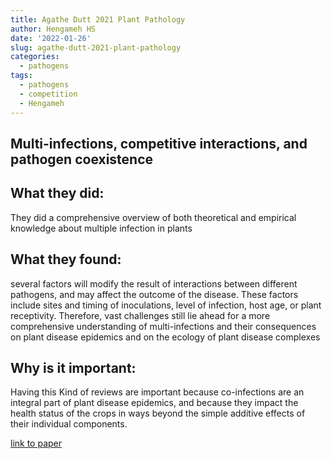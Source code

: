 ```yaml
---
title: Agathe Dutt 2021 Plant Pathology
author: Hengameh HS
date: '2022-01-26'
slug: agathe-dutt-2021-plant-pathology
categories:
  - pathogens
tags:
  - pathogens
  - competition
  - Hengameh
---
```

## Multi-infections, competitive interactions, and pathogen coexistence

## What they did:
They did a comprehensive overview  of  both  theoretical  and  empirical  knowledge  about  multiple  infection  in  plants

## What they found:
several factors will modify the result of interactions between different pathogens, and may affect the outcome of the disease. These factors include sites and timing of inoculations, level of infection, host age, or plant receptivity. Therefore, vast challenges still lie ahead for a more comprehensive understanding of multi-infections and their consequences on plant disease epidemics and on the ecology of plant disease complexes

## Why is it important:
Having this Kind of reviews are important because  co-infections  are  an  integral  part  of  plant  disease  epidemics,  and  because  they  impact  the  health  status  of  the  crops  in  ways beyond the simple additive effects of their individual components.


[link to paper](https://bsppjournals.onlinelibrary.wiley.com/doi/epdf/10.1111/ppa.13469)
